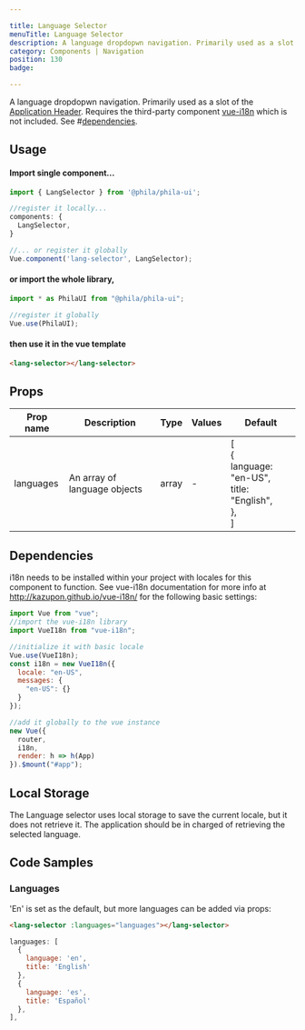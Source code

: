 ```yaml
---

title: Language Selector
menuTitle: Language Selector
description: A language dropdopwn navigation. Primarily used as a slot of the [Application Header](/components/AppHeader). <alert type="warning">Requires the third-party component [vue-i18n](https://kazupon.github.io/vue-i18n/) which is not included. See #[dependencies](#dependencies).</alert>
category: Components | Navigation
position: 130
badge:

---
```


A language dropdopwn navigation. Primarily used as a slot of the [Application Header](/components/AppHeader). <alert type="warning">Requires the third-party component [vue-i18n](https://kazupon.github.io/vue-i18n/) which is not included. See #[dependencies](#dependencies).</alert>

## Usage

#### Import single component...

```js
import { LangSelector } from '@phila/phila-ui';

//register it locally...
components: {
  LangSelector,
}

//... or register it globally
Vue.component('lang-selector', LangSelector);
```

#### or import the whole library,

```js
import * as PhilaUI from "@phila/phila-ui";

//register it globally
Vue.use(PhilaUI);
```

#### then use it in the vue template

```html
<lang-selector></lang-selector>
```

## Props

| Prop name | Description                  | Type  | Values | Default                                                          |
| --------- | ---------------------------- | ----- | ------ | ---------------------------------------------------------------- |
| languages | An array of language objects | array | -      | [<br> {<br> language: "en-US",<br> title: "English",<br> },<br>] |

## Dependencies

i18n needs to be installed within your project with locales for this component to function.
See vue-i18n documentation for more info at http://kazupon.github.io/vue-i18n/ for the following basic settings:

```js
import Vue from "vue";
//import the vue-i18n library
import VueI18n from "vue-i18n";

//initialize it with basic locale
Vue.use(VueI18n);
const i18n = new VueI18n({
  locale: "en-US",
  messages: {
    "en-US": {}
  }
});

//add it globally to the vue instance
new Vue({
  router,
  i18n,
  render: h => h(App)
}).$mount("#app");
```

## Local Storage

The Language selector uses local storage to save the current locale, but it does not retrieve it. The application should be in charged of retrieving the selected language.

## Code Samples

### Languages

'En' is set as the default, but more languages can be added via props:

```html
<lang-selector :languages="languages"></lang-selector>
```

```js
languages: [
  {
    language: 'en',
    title: 'English'
  },
  {
    language: 'es',
    title: 'Español'
  },
],
```
